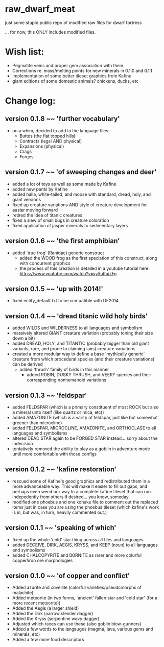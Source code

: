 # raw_dwarf_meat


just some stupid public repo of modified raw files for dwarf fortress

... for now, this ONLY includes modified files.

# Wish list:

* Pegmatite veins and proper gem association with them
* Corrections re: mass/melting points for new minerals in 0.1.0 and 0.1.1
* Implementation of some better tileset graphics from Kafine
* giant editions of some domestic animals? chickens, ducks, etc

# Change log:

## version 0.1.8 ~~ 'further vocabulary'

* on a whim, decided to add to the language files:
  * Buttes (the flat topped hills)
  * Contracts (legal AND physical)
  * Expansions (physical)
  * Crags
  * Forges

## version 0.1.7 ~~ 'of sweeping changes and deer'

* added a lot of toys as well as some made by Kafine
* added new pants by Kafine
* added halla, white-tailed, and moose with standard, dread, holy, and giant versions
* fixed up creature variations AND style of creature development for easier moving forward
* retired the idea of titanic creatures
* fixed a slew of small bugs in creature coloration
* fixed application of jasper minerals to sedimentary layers

## version 0.1.6 ~~ 'the first amphibian'

* added 'true frog' (Ranidae) generic construct
  * added the WOOD frog as the first speciation of this construct, along with concurrent graphics
  * the process of this creation is detailed in a youtube tutorial here: https://www.youtube.com/watch?v=vyAuIfajzFg

## version 0.1.5 ~~ 'up with 2014!'

* fixed entity_default.txt to be compatible with DF2014

## version 0.1.4 ~~ 'dread titanic wild holy birds'

* added WILDS and WILDERNESS to all languages and symbolism
* massively altered GIANT creature variation (probably toning their size down a bit)
* added DREAD, HOLY, and TITANTIC (probably bigger than old giant variants, rare, and prone to claiming lairs) creature variations
* created a more modular way to define a base 'mythically generic' creature from which procedural species (and their creature variations) can be derived
  * added 'thrush' family of birds in this manner
    * added ROBIN, DUSKY THRUSH, and VEERY species and their corresponding nonhumanoid variations

## version 0.1.3 ~~ 'feldspar'

* added FELDSPAR (which is a primary constituent of most ROCK but also a mineral unto itself (like quartz or mica, etc))
* added AMAZONITE (which is a varity of feldspar, just like but somewhat greener than microcline)
* added FELDSPAR, MICROCLINE, AMAZONITE, and ORTHOCLASE to all languages and symbolisms
* altered DEAD STAR again to be FORGED STAR instead... sorry about the indecision
* tentatively removed the ability to play as a goblin in adventure mode until more comfortable with those configs

## version 0.1.2 ~~ 'kafine restoration'

* rescued some of Kafine's good graphics and redistributed them in a more advanceable way.  This will make it easier to fill out gaps, and perhaps even wend our way to a complete kafine tileset that can run indepedently from others if desired... you know, someday.
* modified one phoebus and one kohaku file to comment out the replaced items just in case you are using the phoebus tileset (which kafine's work is in, but was, in turn, heavily commented out.)

## version 0.1.1 ~~ 'speaking of which'

* fixed up the whole 'cold' star thing across all files and languages
* added DECEIVE, DIRK, AEGIS, KRYSS, and KEEP (noun) to all languages and symbolisms
* added CHALCOPYRITE and BORNITE as rarer and more colurful copper/iron ore morphologies

## version 0.1.0 ~~ 'of copper and conflict'

* Added azurite and covellite (colorful varieties/pseudomorphs of malachite)
* Added meteorite (in two forms, 'ancient' fallen star and 'cold star' (for a more recent meteorite))
* Added the Aegis (a larger shield)
* Added the Dirk (narrow slender dagger)
* Added the Kryss (serpentine wavy dagger)
* Adjusted which races can use these (also goblin blow-gunners)
* Added a few words to the langauges (magma, lava, various gems and minerals, etc)
* Added a few more food descriptors
